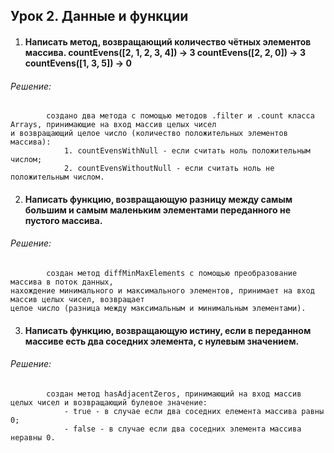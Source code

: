 ## Урок 2. Данные и функции

1. #### Написать метод, возвращающий количество чётных элементов массива. countEvens([2, 1, 2, 3, 4]) → 3 countEvens([2, 2, 0]) → 3 countEvens([1, 3, 5]) → 0
###### Решение:
            создано два метода с помощью методов .filter и .count класса Arrays, принимающие на вход массив целых чисел 
    и возвращающий целое число (количество положительных элементов массива):
                1. countEvensWithNull - если считать ноль положительным числом;
                2. countEvensWithoutNull - если считать ноль не положительным числом.

2. #### Написать функцию, возвращающую разницу между самым большим и самым маленьким элементами переданного не пустого массива.
###### Решение:
            создан метод diffMinMaxElements с помощью преобразование массива в поток данных, 
    нахождение минимального и максимального элементов, принимает на вход массив целых чисел, возвращает
    целое число (разница между максимальным и минимальным элементами).

3. #### Написать функцию, возвращающую истину, если в переданном массиве есть два соседних элемента, с нулевым значением.
###### Решение:
            создан метод hasAdjacentZeros, принимающий на вход массив целых чисел и возвращающий булевое значение:
                - true - в случае если два соседних елемента массива равны 0;
                - false - в случае если два соседних элемента массива неравны 0.